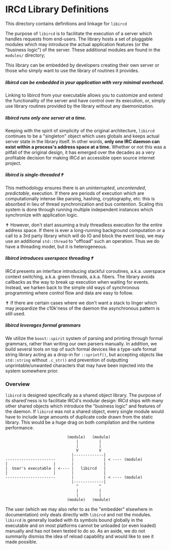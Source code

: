 # IRCd Library Definitions

This directory contains definitions and linkage for `libircd`

The purpose of `libircd` is to facilitate the execution of a server which
handles requests from end-users. The library hosts a set of pluggable modules
which may introduce the actual application features (or the "business logic")
of the server. These additional modules are found in the `modules/` directory;

This library can be embedded by developers creating their own server or those
who simply want to use the library of routines it provides.

##### libircd can be embedded in your application with very minimal overhead.

Linking to libircd from your executable allows you to customize and extend the
functionality of the server and have control over its execution, or, simply use
library routines provided by the library without any daemonization.

##### libircd runs only one server at a time.

Keeping with the spirit of simplicity of the original architecture, `libircd`
continues to be a "singleton" object which uses globals and keeps actual server
state in the library itself. In other words, **only one IRC daemon can exist
within a process's address space at a time.** Whether or not this was a pitfall
of the original design, it has emerged over the decades as a very profitable
decision for making IRCd an accessible open source internet project.

##### libircd is single-threaded✝

This methodology ensures there is an _uninterrupted_, _uncontended_,
_predictable_, execution. If there are periods of execution which are
computationally intense like parsing, hashing, cryptography, etc: this is
absorbed in lieu of thread synchronization and bus contention. Scaling this
system is done through running multiple independent instances which
synchronize with application logic.

✝ However, don't start assuming a truly threadless execution for the entire
address space. If there is ever a long-running background computation or a call
to a 3rd party library which will do IO and block the event loop, we may use an
additional `std::thread` to "offload" such an operation. Thus we do have
a threading model, but it is heterogeneous.

##### libircd introduces userspace threading✝

IRCd presents an interface introducing stackful coroutines, a.k.a. userspace
context switching, a.k.a. green threads, a.k.a. fibers. The library avoids callbacks
as the way to break up execution when waiting for events. Instead, we harken back
to the simple old ways of synchronous programming where control flow and data are
easy to follow.

✝ If there are certain cases where we don't want a stack to linger which may
jeopardize the c10k'ness of the daemon the asynchronous pattern is still used.

##### libircd leverages formal grammars

We utilize the `boost::spirit` system of parsing and printing through formal grammars,
rather than writing our own parsers manually. In addition, we build several tools
on top of such formal devices like a type-safe format string library acting as a
drop-in for `::sprintf()`, but accepting objects like `std::string` without `.c_str()`
and prevention of outputting unprintable/unwanted characters that may have been
injected into the system somewhere prior.

### Overview

`libircd` is designed specifically as a shared object library. The purpose of its
shared'ness is to facilitate IRCd's modular design: IRCd ships with many other
shared objects which introduce the "business logic" and features of the daemon. If
`libircd` was not a shared object, every single module would have to include large
amounts of duplicate code drawn from the static library. This would be a huge drag
on both compilation and the runtime performance.

```
                           (module)   (module)
                               |         |
                               |         |
                               V         V
                             |-------------|
----------------------       |             | < ---- (module)
|                    |       |             |
|  User's executable | <---- |   libircd   |
|                    |       |             |
----------------------       |             | < ---- (module)
                             |-------------|
                               ^         ^
                               |         |
                               |         |
                           (module)   (module)

```

The user (which we may also refer to as the "embedder" elsewhere in
documentation) only deals directly with `libircd` and not the modules.
`libircd` is generally loaded with its symbols bound globally in the executable
and on most platforms cannot be unloaded (or even loaded) manually and has not
been tested to do so. As an aside, we do not summarily dismiss the idea of
reload capability and would like to see it made possible.

